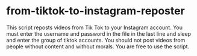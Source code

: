# from-tiktok-to-instagram-reposter
This script reposts videos from Tik Tok to your Instagram account. You must enter the username and password in the file in the last line and sleep and enter the group of tiktok accounts.
You should not post videos from people without content and without morals.
You are free to use the script.

